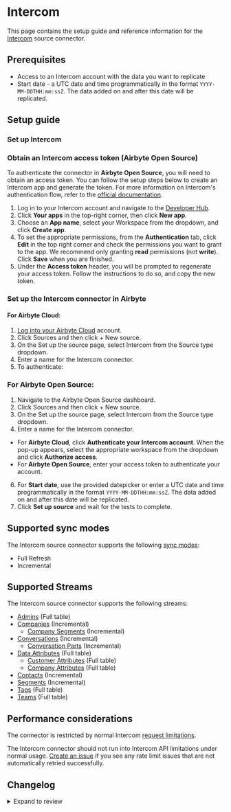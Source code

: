 # Intercom

<HideInUI>

This page contains the setup guide and reference information for the [Intercom](https://developers.intercom.com/) source connector.

</HideInUI>

## Prerequisites

- Access to an Intercom account with the data you want to replicate
- Start date - a UTC date and time programmatically in the format `YYYY-MM-DDTHH:mm:ssZ`. The data added on and after this date will be replicated.

## Setup guide

### Set up Intercom

<!-- env:oss -->

### Obtain an Intercom access token (Airbyte Open Source)

To authenticate the connector in **Airbyte Open Source**, you will need to obtain an access token. You can follow the setup steps below to create an Intercom app and generate the token. For more information on Intercom's authentication flow, refer to the [official documentation](https://developers.intercom.com/building-apps/docs/authentication-types).

1. Log in to your Intercom account and navigate to the [Developer Hub](https://developers.intercom.com/).
2. Click **Your apps** in the top-right corner, then click **New app**.
3. Choose an **App name**, select your Workspace from the dropdown, and click **Create app**.
4. To set the appropriate permissions, from the **Authentication** tab, click **Edit** in the top right corner and check the permissions you want to grant to the app. We recommend only granting **read** permissions (not **write**). Click **Save** when you are finished.
5. Under the **Access token** header, you will be prompted to regenerate your access token. Follow the instructions to do so, and copy the new token.

<!-- /env:oss -->

### Set up the Intercom connector in Airbyte

#### For Airbyte Cloud:

1. [Log into your Airbyte Cloud](https://cloud.airbyte.com/workspaces) account.
2. Click Sources and then click + New source.
3. On the Set up the source page, select Intercom from the Source type dropdown.
4. Enter a name for the Intercom connector.
5. To authenticate:

<!-- env:cloud -->

<!-- env:oss -->
### For Airbyte Open Source:

1. Navigate to the Airbyte Open Source dashboard.
2. Click Sources and then click + New source.
3. On the Set up the source page, select Intercom from the Source type dropdown.
4. Enter a name for the Intercom connector.
<!-- /env:oss -->

- For **Airbyte Cloud**, click **Authenticate your Intercom account**. When the pop-up appears, select the appropriate workspace from the dropdown and click **Authorize access**.
  <!-- /env:cloud -->
  <!-- env:oss -->
- For **Airbyte Open Source**, enter your access token to authenticate your account.
<!-- /env:oss -->

6. For **Start date**, use the provided datepicker or enter a UTC date and time programmatically in the format `YYYY-MM-DDTHH:mm:ssZ`. The data added on and after this date will be replicated.
7. Click **Set up source** and wait for the tests to complete.

## Supported sync modes

The Intercom source connector supports the following [sync modes](https://docs.airbyte.com/cloud/core-concepts/#connection-sync-modes):

- Full Refresh
- Incremental

## Supported Streams

The Intercom source connector supports the following streams:

- [Admins](https://developers.intercom.com/docs/references/2.10/rest-api/api.intercom.io/admins/listadmins) \(Full table\)
- [Companies](https://developers.intercom.com/intercom-api-reference/reference/listallcompanies) \(Incremental\)
  - [Company Segments](https://developers.intercom.com/intercom-api-reference/reference/listattachedsegmentsforcompanies) \(Incremental\)
- [Conversations](https://developers.intercom.com/docs/references/2.9/rest-api/api.intercom.io/conversations/listconversations) \(Incremental\)
  - [Conversation Parts](https://developers.intercom.com/docs/references/2.10/rest-api/api.intercom.io/conversations/retrieveconversation) \(Incremental\)
- [Data Attributes](https://developers.intercom.com/docs/references/2.10/rest-api/api.intercom.io/data-attributes/lisdataattributes) \(Full table\)
  - [Customer Attributes](https://developers.intercom.com/docs/references/2.10/rest-api/api.intercom.io/data-attributes/lisdataattributes) \(Full table\)
  - [Company Attributes](https://developers.intercom.com/docs/references/2.10/rest-api/api.intercom.io/data-attributes/lisdataattributes) \(Full table\)
- [Contacts](https://developers.intercom.com/docs/references/2.10/rest-api/api.intercom.io/contacts/listcontacts) \(Incremental\)
- [Segments](https://developers.intercom.com/intercom-api-reference/reference/listsegments) \(Incremental\)
- [Tags](https://developers.intercom.com/intercom-api-reference/reference/listtags) \(Full table\)
- [Teams](https://developers.intercom.com/intercom-api-reference/reference/listteams) \(Full table\)

## Performance considerations

The connector is restricted by normal Intercom [request limitations](https://developers.intercom.com/intercom-api-reference/reference/rate-limiting).

The Intercom connector should not run into Intercom API limitations under normal usage. [Create an issue](https://github.com/airbytehq/airbyte/issues) if you see any rate limit issues that are not automatically retried successfully.

## Changelog

<details>
  <summary>Expand to review</summary>


| Version    | Date       | Pull Request                                             | Subject                                                                                                                          |
|:-----------|:-----------|:---------------------------------------------------------|:---------------------------------------------------------------------------------------------------------------------------------|
| 0.13.6 | 2025-09-10 | [66016](https://github.com/airbytehq/airbyte/pull/66016) | Update to CDK v7 |
| 0.13.5 | 2025-08-23 | [65374](https://github.com/airbytehq/airbyte/pull/65374) | Update dependencies |
| 0.13.4 | 2025-08-09 | [63523](https://github.com/airbytehq/airbyte/pull/63523) | Update dependencies |
| 0.13.3 | 2025-07-12 | [63155](https://github.com/airbytehq/airbyte/pull/63155) | Update dependencies |
| 0.13.2 | 2025-07-05 | [62592](https://github.com/airbytehq/airbyte/pull/62592) | Update dependencies |
| 0.13.1 | 2025-06-28 | [54308](https://github.com/airbytehq/airbyte/pull/54308) | Update dependencies |
| 0.13.0 | 2025-06-25 | [62069](https://github.com/airbytehq/airbyte/pull/62069) | Promoting release candidate 0.13.0-rc.5 to a main version. |
| 0.13.0-rc.5 | 2025-06-11| [61506](https://github.com/airbytehq/airbyte/pull/61506) |  Add better error handling for companies stream, update SDM, & add advanced_auth |
| 0.13.0-rc.4 | 2025-05-15| [60235](https://github.com/airbytehq/airbyte/pull/60235) |  Add required custom paginator for 'companies' stream & Fix 500s on `Tickets` stream. |
| 0.13.0-rc.3 | 2025-05-09| [55829](https://github.com/airbytehq/airbyte/pull/55829) |  Fix pagination for `conversations`, `tickets`, `companies` & `contacts` and cleanup manifest|
| 0.13.0-rc.2 | 2025-04-08 | [57524](https://github.com/airbytehq/airbyte/pull/57524) | Use global state and pass state to parent streams for conversation_parts and company_segments                                    |
| 0.13.0-rc.1 | 2025-02-22 | [53187](https://github.com/airbytehq/airbyte/pull/53187) | Update with latest CDK features, remove custom incremental sync components, update schema for conversation_parts  |
| 0.12.2 | 2025-02-15 | [53835](https://github.com/airbytehq/airbyte/pull/53835) | Update dependencies |
| 0.12.1 | 2025-02-08 | [53257](https://github.com/airbytehq/airbyte/pull/53257) | Update dependencies |
| 0.12.0 | 2025-02-03 | [52687](https://github.com/airbytehq/airbyte/pull/52687) | New stream Tickets |
| 0.11.0 | 2025-02-03 | [51619](https://github.com/airbytehq/airbyte/pull/51619) | Upgrade API version to 2.11, add ai_agent_participated and ai_agent fields conversations stream schema |
| 0.10.1 | 2025-02-01 | [49212](https://github.com/airbytehq/airbyte/pull/49212) | Update dependencies |
| 0.10.0 | 2025-01-24 | [52132](https://github.com/airbytehq/airbyte/pull/52132) | Fix incremental sync |
| 0.9.0 | 2025-01-15 | [51570](https://github.com/airbytehq/airbyte/pull/51570) | Promoting release candidate 0.9.0-rc.2 to a main version. |
| 0.9.0-rc.2 | 2025-01-13 | [49936](https://github.com/airbytehq/airbyte/pull/49936) | Incremental substream fixes                                                                                                      |
| 0.9.0-rc.1 | 2024-12-17 | [47240](https://github.com/airbytehq/airbyte/pull/47240) | Migrate to manifest-only format                                                                                                  |
| 0.8.3      | 2024-12-12 | [48979](https://github.com/airbytehq/airbyte/pull/48979) | Update dependencies                                                                                                              |
| 0.8.2      | 2024-10-29 | [47919](https://github.com/airbytehq/airbyte/pull/47919) | Update dependencies                                                                                                              |
| 0.8.1      | 2024-10-28 | [47537](https://github.com/airbytehq/airbyte/pull/47537) | Update dependencies                                                                                                              |
| 0.8.0      | 2024-10-23 | [46658](https://github.com/airbytehq/airbyte/pull/46658) | Add `lookback_window` to the source specification                                                                                |
| 0.7.5      | 2024-10-21 | [47120](https://github.com/airbytehq/airbyte/pull/47120) | Update dependencies                                                                                                              |
| 0.7.4      | 2024-10-12 | [46831](https://github.com/airbytehq/airbyte/pull/46831) | Update dependencies                                                                                                              |
| 0.7.3      | 2024-10-05 | [46447](https://github.com/airbytehq/airbyte/pull/46447) | Update dependencies                                                                                                              |
| 0.7.2      | 2024-09-28 | [45279](https://github.com/airbytehq/airbyte/pull/45279) | Update dependencies                                                                                                              |
| 0.7.1      | 2024-08-31 | [44966](https://github.com/airbytehq/airbyte/pull/44966) | Update dependencies                                                                                                              |
| 0.7.0      | 2024-08-29 | [44911](https://github.com/airbytehq/airbyte/pull/44911) | Migrate to CDK v4                                                                                                                |
| 0.6.21     | 2024-08-24 | [44672](https://github.com/airbytehq/airbyte/pull/44672) | Update dependencies                                                                                                              |
| 0.6.20     | 2024-08-17 | [44296](https://github.com/airbytehq/airbyte/pull/44296) | Update dependencies                                                                                                              |
| 0.6.19     | 2024-08-12 | [43878](https://github.com/airbytehq/airbyte/pull/43878) | Update dependencies                                                                                                              |
| 0.6.18     | 2024-08-10 | [43500](https://github.com/airbytehq/airbyte/pull/43500) | Update dependencies                                                                                                              |
| 0.6.17     | 2024-08-03 | [43276](https://github.com/airbytehq/airbyte/pull/43276) | Update dependencies                                                                                                              |
| 0.6.16     | 2024-07-29 | [42094](https://github.com/airbytehq/airbyte/pull/42094) | Use latest CDK, raise config error on `Active subscription needed` error and transient errors for `Companies` stream.            |
| 0.6.15     | 2024-07-27 | [42654](https://github.com/airbytehq/airbyte/pull/42654) | Update dependencies                                                                                                              |
| 0.6.14     | 2024-07-20 | [42262](https://github.com/airbytehq/airbyte/pull/42262) | Update dependencies                                                                                                              |
| 0.6.13     | 2024-07-13 | [41712](https://github.com/airbytehq/airbyte/pull/41712) | Update dependencies                                                                                                              |
| 0.6.12     | 2024-07-10 | [41356](https://github.com/airbytehq/airbyte/pull/41356) | Update dependencies                                                                                                              |
| 0.6.11     | 2024-07-09 | [41112](https://github.com/airbytehq/airbyte/pull/41112) | Update dependencies                                                                                                              |
| 0.6.10     | 2024-07-06 | [40878](https://github.com/airbytehq/airbyte/pull/40878) | Update dependencies                                                                                                              |
| 0.6.9      | 2024-06-25 | [40428](https://github.com/airbytehq/airbyte/pull/40428) | Update dependencies                                                                                                              |
| 0.6.8      | 2024-06-22 | [39951](https://github.com/airbytehq/airbyte/pull/39951) | Update dependencies                                                                                                              |
| 0.6.7      | 2024-06-06 | [39286](https://github.com/airbytehq/airbyte/pull/39286) | [autopull] Upgrade base image to v1.2.2                                                                                          |
| 0.6.6      | 2024-05-24 | [38626](https://github.com/airbytehq/airbyte/pull/38626) | Add step granularity for activity logs stream                                                                                    |
| 0.6.5      | 2024-04-19 | [36644](https://github.com/airbytehq/airbyte/pull/36644) | Updating to 0.80.0 CDK                                                                                                           |
| 0.6.4      | 2024-04-12 | [36644](https://github.com/airbytehq/airbyte/pull/36644) | Schema descriptions                                                                                                              |
| 0.6.3      | 2024-03-23 | [36414](https://github.com/airbytehq/airbyte/pull/36414) | Fixed `pagination` regression bug for `conversations` stream                                                                     |
| 0.6.2      | 2024-03-22 | [36277](https://github.com/airbytehq/airbyte/pull/36277) | Fixed the bug for `conversations` stream failed due to `404 - User Not Found`, when the `2.10` API version is used               |
| 0.6.1      | 2024-03-18 | [36232](https://github.com/airbytehq/airbyte/pull/36232) | Fixed the bug caused the regression when setting the `Intercom-Version` header, updated the source to use the latest CDK version |
| 0.6.0      | 2024-02-12 | [35176](https://github.com/airbytehq/airbyte/pull/35176) | Update the connector to use `2.10` API version                                                                                   |
| 0.5.1      | 2024-02-12 | [35148](https://github.com/airbytehq/airbyte/pull/35148) | Manage dependencies with Poetry                                                                                                  |
| 0.5.0      | 2024-02-09 | [35063](https://github.com/airbytehq/airbyte/pull/35063) | Add missing fields for mutiple streams                                                                                           |
| 0.4.0      | 2024-01-11 | [33882](https://github.com/airbytehq/airbyte/pull/33882) | Add new stream `Activity Logs`                                                                                                   |
| 0.3.2      | 2023-12-07 | [33223](https://github.com/airbytehq/airbyte/pull/33223) | Ignore 404 error for `Conversation Parts`                                                                                        |
| 0.3.1      | 2023-10-19 | [31599](https://github.com/airbytehq/airbyte/pull/31599) | Base image migration: remove Dockerfile and use the python-connector-base image                                                  |
| 0.3.0      | 2023-05-25 | [29598](https://github.com/airbytehq/airbyte/pull/29598) | Update custom components to make them compatible with latest cdk version, simplify logic, update schemas                         |
| 0.2.1      | 2023-05-25 | [26571](https://github.com/airbytehq/airbyte/pull/26571) | Remove authSpecification from spec.json in favour of advancedAuth                                                                |
| 0.2.0      | 2023-04-05 | [23013](https://github.com/airbytehq/airbyte/pull/23013) | Migrated to Low-code (YAML Frramework)                                                                                           |
| 0.1.33     | 2023-03-20 | [22980](https://github.com/airbytehq/airbyte/pull/22980) | Specified date formatting in specification                                                                                       |
| 0.1.32     | 2023-02-27 | [22095](https://github.com/airbytehq/airbyte/pull/22095) | Extended `Contacts` schema adding `opted_out_subscription_types` property                                                        |
| 0.1.31     | 2023-02-17 | [23152](https://github.com/airbytehq/airbyte/pull/23152) | Add `TypeTransformer` to stream `companies`                                                                                      |
| 0.1.30     | 2023-01-27 | [22010](https://github.com/airbytehq/airbyte/pull/22010) | Set `AvailabilityStrategy` for streams explicitly to `None`                                                                      |
| 0.1.29     | 2022-10-31 | [18681](https://github.com/airbytehq/airbyte/pull/18681) | Define correct version for airbyte-cdk~=0.2                                                                                      |
| 0.1.28     | 2022-10-20 | [18216](https://github.com/airbytehq/airbyte/pull/18216) | Use airbyte-cdk~=0.2.0 with SQLite caching                                                                                       |
| 0.1.27     | 2022-08-28 | [17326](https://github.com/airbytehq/airbyte/pull/17326) | Migrate to per-stream states                                                                                                     |
| 0.1.26     | 2022-08-18 | [16540](https://github.com/airbytehq/airbyte/pull/16540) | Fix JSON schema                                                                                                                  |
| 0.1.25     | 2022-08-18 | [15681](https://github.com/airbytehq/airbyte/pull/15681) | Update Intercom API to v 2.5                                                                                                     |
| 0.1.24     | 2022-07-21 | [14924](https://github.com/airbytehq/airbyte/pull/14924) | Remove `additionalProperties` field from schemas                                                                                 |
| 0.1.23     | 2022-07-19 | [14830](https://github.com/airbytehq/airbyte/pull/14830) | Added `checkpoint_interval` for Incremental streams                                                                              |
| 0.1.22     | 2022-07-09 | [14554](https://github.com/airbytehq/airbyte/pull/14554) | Fixed `conversation_parts` stream schema definition                                                                              |
| 0.1.21     | 2022-07-05 | [14403](https://github.com/airbytehq/airbyte/pull/14403) | Refactored  `Conversations`, `Conversation Parts`, `Company Segments` to increase performance                                    |
| 0.1.20     | 2022-06-24 | [14099](https://github.com/airbytehq/airbyte/pull/14099) | Extended `Contacts` stream schema with `sms_consent`,`unsubscribe_from_sms` properties                                           |
| 0.1.19     | 2022-05-25 | [13204](https://github.com/airbytehq/airbyte/pull/13204) | Fixed `conversation_parts` stream schema definition                                                                              |
| 0.1.18     | 2022-05-04 | [12482](https://github.com/airbytehq/airbyte/pull/12482) | Update input configuration copy                                                                                                  |
| 0.1.17     | 2022-04-29 | [12374](https://github.com/airbytehq/airbyte/pull/12374) | Fixed filtering of conversation_parts                                                                                            |
| 0.1.16     | 2022-03-23 | [11206](https://github.com/airbytehq/airbyte/pull/11206) | Added conversation_id field to conversation_part records                                                                         |
| 0.1.15     | 2022-03-22 | [11176](https://github.com/airbytehq/airbyte/pull/11176) | Correct `check_connection` URL                                                                                                   |
| 0.1.14     | 2022-03-16 | [11208](https://github.com/airbytehq/airbyte/pull/11208) | Improve 'conversations' incremental sync speed                                                                                   |
| 0.1.13     | 2022-01-14 | [9513](https://github.com/airbytehq/airbyte/pull/9513)   | Added handling of scroll param when it expired                                                                                   |
| 0.1.12     | 2021-12-14 | [8429](https://github.com/airbytehq/airbyte/pull/8429)   | Updated fields and descriptions                                                                                                  |
| 0.1.11     | 2021-12-13 | [8685](https://github.com/airbytehq/airbyte/pull/8685)   | Remove time.sleep for rate limit                                                                                                 |
| 0.1.10     | 2021-12-10 | [8637](https://github.com/airbytehq/airbyte/pull/8637)   | Fix 'conversations' order and sorting. Correction of the companies stream                                                        |
| 0.1.9      | 2021-12-03 | [8395](https://github.com/airbytehq/airbyte/pull/8395)   | Fix backoff of 'companies' stream                                                                                                |
| 0.1.8      | 2021-11-09 | [7060](https://github.com/airbytehq/airbyte/pull/7060)   | Added oauth support                                                                                                              |
| 0.1.7      | 2021-11-08 | [7499](https://github.com/airbytehq/airbyte/pull/7499)   | Remove base-python dependencies                                                                                                  |
| 0.1.6      | 2021-10-07 | [6879](https://github.com/airbytehq/airbyte/pull/6879)   | Corrected pagination for contacts                                                                                                |
| 0.1.5      | 2021-09-28 | [6082](https://github.com/airbytehq/airbyte/pull/6082)   | Corrected android\_last\_seen\_at field data type in schemas                                                                     |
| 0.1.4      | 2021-09-20 | [6087](https://github.com/airbytehq/airbyte/pull/6087)   | Corrected updated\_at field data type in schemas                                                                                 |
| 0.1.3      | 2021-09-08 | [5908](https://github.com/airbytehq/airbyte/pull/5908)   | Corrected timestamp and arrays in schemas                                                                                        |
| 0.1.2      | 2021-08-19 | [5531](https://github.com/airbytehq/airbyte/pull/5531)   | Corrected pagination                                                                                                             |
| 0.1.1      | 2021-07-31 | [5123](https://github.com/airbytehq/airbyte/pull/5123)   | Corrected rate limit                                                                                                             |
| 0.1.0      | 2021-07-19 | [4676](https://github.com/airbytehq/airbyte/pull/4676)   | Release Intercom CDK Connector                                                                                                   |
</details>
